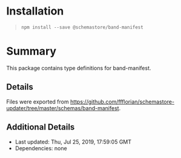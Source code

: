# Installation
> `npm install --save @schemastore/band-manifest`

# Summary
This package contains type definitions for band-manifest.

## Details
Files were exported from https://github.com/ffflorian/schemastore-updater/tree/master/schemas/band-manifest.

## Additional Details
* Last updated: Thu, Jul 25, 2019, 17:59:05 GMT
* Dependencies: none

